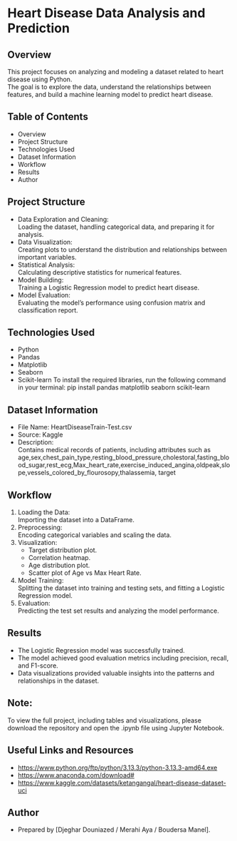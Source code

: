 # Heart Disease Data Analysis and Prediction

## Overview
This project focuses on analyzing and modeling a dataset related to heart disease using Python.  
The goal is to explore the data, understand the relationships between features, and build a machine learning model to predict heart disease.

## Table of Contents
- Overview
- Project Structure
- Technologies Used
- Dataset Information
- Workflow
- Results
- Author

## Project Structure
- Data Exploration and Cleaning:  
  Loading the dataset, handling categorical data, and preparing it for analysis.
- Data Visualization:  
  Creating plots to understand the distribution and relationships between important variables.
- Statistical Analysis:  
  Calculating descriptive statistics for numerical features.
- Model Building:  
  Training a Logistic Regression model to predict heart disease.
- Model Evaluation:  
  Evaluating the model’s performance using confusion matrix and classification report.

## Technologies Used
- Python
- Pandas
- Matplotlib
- Seaborn
- Scikit-learn
To install the required libraries, run the following command in your terminal:
pip install pandas matplotlib seaborn scikit-learn

## Dataset Information
- File Name: HeartDiseaseTrain-Test.csv
- Source: Kaggle
- Description:  
  Contains medical records of patients, including attributes such as age,sex,chest_pain_type,resting_blood_pressure,cholestoral,fasting_blood_sugar,rest_ecg,Max_heart_rate,exercise_induced_angina,oldpeak,slope,vessels_colored_by_flourosopy,thalassemia, target
## Workflow
1. Loading the Data:  
   Importing the dataset into a DataFrame.
2. Preprocessing:  
   Encoding categorical variables and scaling the data.
3. Visualization:  
   - Target distribution plot.
   - Correlation heatmap.
   - Age distribution plot.
   - Scatter plot of Age vs Max Heart Rate.
4. Model Training:  
   Splitting the dataset into training and testing sets, and fitting a Logistic Regression model.
5. Evaluation:  
   Predicting the test set results and analyzing the model performance.

## Results
- The Logistic Regression model was successfully trained.
- The model achieved good evaluation metrics including precision, recall, and F1-score.
- Data visualizations provided valuable insights into the patterns and relationships in the dataset.

## Note:  
To view the full project, including tables and visualizations, please download the repository and open the .ipynb file using Jupyter Notebook.

## Useful Links and Resources
- https://www.python.org/ftp/python/3.13.3/python-3.13.3-amd64.exe
- https://www.anaconda.com/download#
- https://www.kaggle.com/datasets/ketangangal/heart-disease-dataset-uci
  
## Author
- Prepared by [Djeghar Douniazed / Merahi Aya / Boudersa Manel].
